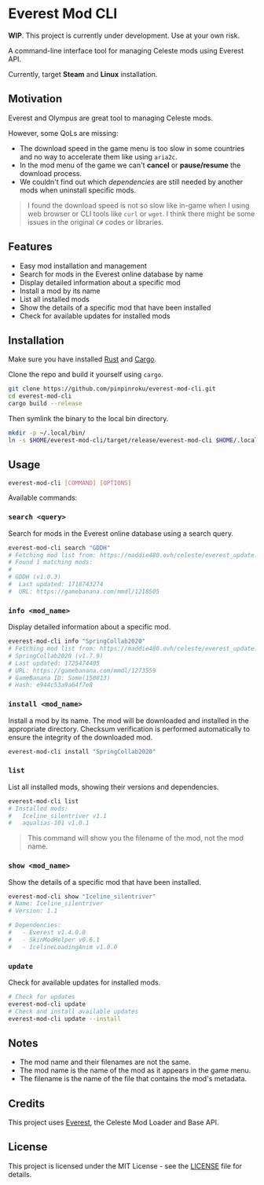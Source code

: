 # Everest Mod CLI

**WIP**. This project is currently under development. Use at your own risk.

A command-line interface tool for managing Celeste mods using Everest API.

Currently, target **Steam** and **Linux** installation.

## Motivation

Everest and Olympus are great tool to managing Celeste mods.

However, some QoLs are missing:

- The download speed in the game menu is too slow in some countries and no way to accelerate them like using `aria2c`.
- In the mod menu of the game we can't **cancel** or **pause/resume** the download process.
- We couldn't find out which *dependencies* are still needed by another mods when uninstall specific mods.

> I found the download speed is not so slow like in-game when I using web browser or CLI tools like `curl` or `wget`. I think there might be some issues in the original `C#` codes or libraries.

## Features

- Easy mod installation and management
- Search for mods in the Everest online database by name
- Display detailed information about a specific mod
- Install a mod by its name
- List all installed mods
- Show the details of a specific mod that have been installed
- Check for available updates for installed mods

## Installation

Make sure you have installed [Rust](https://www.rust-lang.org/tools/install) and [Cargo](https://doc.rust-lang.org/cargo/getting-started/installation.html).

Clone the repo and build it yourself using `cargo`.

```sh
git clone https://github.com/pinpinroku/everest-mod-cli.git
cd everest-mod-cli
cargo build --release
```

Then symlink the binary to the local bin directory.

```sh
mkdir -p ~/.local/bin/
ln -s $HOME/everest-mod-cli/target/release/everest-mod-cli $HOME/.local/bin/everest-mod-cli
```

## Usage

```bash
everest-mod-cli [COMMAND] [OPTIONS]
```

Available commands:

### `search <query>`
Search for mods in the Everest online database using a search query.
```bash
everest-mod-cli search "GDDH"
# Fetching mod list from: https://maddie480.ovh/celeste/everest_update.yaml
# Found 1 matching mods:
#
# GDDH (v1.0.3)
#  Last updated: 1718743274
#  URL: https://gamebanana.com/mmdl/1218505
```

### `info <mod_name>`
Display detailed information about a specific mod.
```bash
everest-mod-cli info "SpringCollab2020"
# Fetching mod list from: https://maddie480.ovh/celeste/everest_update.yaml
# SpringCollab2020 (v1.7.9)
# Last updated: 1725474405
# URL: https://gamebanana.com/mmdl/1273559
# GameBanana ID: Some(150813)
# Hash: e944c53a9a64f7e8
```

### `install <mod_name>`
Install a mod by its name. The mod will be downloaded and installed in the appropriate directory.
Checksum verification is performed automatically to ensure the integrity of the downloaded mod.
```bash
everest-mod-cli install "SpringCollab2020"
```

### `list`
List all installed mods, showing their versions and dependencies.
```bash
everest-mod-cli list
# Installed mods:
#   Iceline_silentriver v1.1
#   aqualias-101 v1.0.1
```
> This command will show you the filename of the mod, not the mod name.

### `show <mod_name>`
Show the details of a specific mod that have been installed.
```bash
everest-mod-cli show "Iceline_silentriver"
# Name: Iceline_silentriver
# Version: 1.1

# Dependencies:
#   - Everest v1.4.0.0
#   - SkinModHelper v0.6.1
#   - IcelineLoadingAnim v1.0.0
```

### `update`
Check for available updates for installed mods.
```bash
# Check for updates
everest-mod-cli update
# Check and install available updates
everest-mod-cli update --install
```

## Notes

- The mod name and their filenames are not the same.
- The mod name is the name of the mod as it appears in the game menu.
- The filename is the name of the file that contains the mod's metadata.

## Credits

This project uses [Everest](https://github.com/EverestAPI/Everest), the Celeste Mod Loader and Base API.

## License

This project is licensed under the MIT License - see the [LICENSE](LICENSE) file for details.

